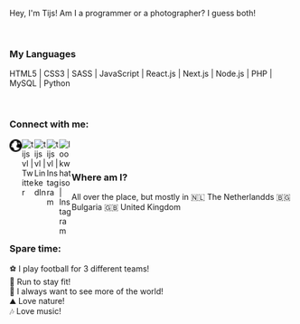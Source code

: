 Hey, I'm Tijs! Am I a programmer or a photographer? I guess both!


<br />

### My Languages
HTML5 | 
CSS3 | 
SASS | 
JavaScript | 
React.js | 
Next.js | 
Node.js | 
PHP | 
MySQL | 
Python

<br />

### Connect with me:
[<img align="left" alt="tijsvl.net" width="22px" src="https://raw.githubusercontent.com/iconic/open-iconic/master/svg/globe.svg" />][website]
[<img align="left" alt="tijsvl | Twitter" width="22px" src="https://cdn.jsdelivr.net/npm/simple-icons@v3/icons/twitter.svg" />][twitter]
[<img align="left" alt="tijsvl | LinkedIn" width="22px" src="https://cdn.jsdelivr.net/npm/simple-icons@v3/icons/linkedin.svg" />][linkedin]
[<img align="left" alt="tijsvl | Instagram" width="22px" src="https://cdn.jsdelivr.net/npm/simple-icons@v3/icons/instagram.svg" />][instagramtijsvl]
[<img align="left" alt="lookwhatiso | Instagram" width="22px" src="https://cdn.jsdelivr.net/npm/simple-icons@v3/icons/instagram.svg" />][instagramlookwhatiso]

<br />
<br />

### Where am I?
All over the place, but mostly in
🇳🇱 The Netherlandds
🇧🇬 Bulgaria
🇬🇧 United Kingdom

<br />

### Spare time:
⚽ I play football for 3 different teams!<br />
🏃 Run to stay fit!<br />
🧳 I always want to see more of the world!<br />
⛰️ Love nature!<br />
🎶 Love music!


[website]: https://tijsvl.net
[twitter]: https://twitter.com/tijsvl
[instagramtijsvl]: https://instagram.com/tijsvl
[instagramlookwhatiso]: https://instagram.com/lookwhatiso
[linkedin]: https://linkedin.com/in/tijsvl

